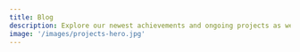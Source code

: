 ```yaml
---
title: Blog
description: Explore our newest achievements and ongoing projects as we share insights into conservation methods. 
image: '/images/projects-hero.jpg'
---
```


